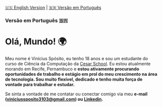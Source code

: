 [🇺🇸 English Version](README.md) | [🇧🇷 Versão em Português](README_PT.md)

### Versão em Português 🇧🇷

# Olá, Mundo! 🌍

Meu nome é Vinícius Spósito, eu tenho 18 anos e sou um estudante do curso de Ciência da Computação da [Cesar School](cesar.school). Eu estou atualmente morando em Recife, Pernambuco e **estou ativamente procurando oportunidades de trabalho e estágio em prol do meu crescimento na área de tecnologia. Sou muito flexível, dedicado e tenho muita força de vontade para trabalhar e estudar.**

Se sinta a vontade de me contatar ou conectar comigo via meu **e-mail (viniciussposito3103@gmail.com) ou [Linkedin](https://www.linkedin.com/in/vin%C3%ADcius-sp%C3%B3sito-6703bb321/).**
<!-- links de socials, contato ,linkedin, o que eu ja trabalhei, tecnologias que eu sei usar ... -->

<!--
**nogsposito/nogsposito** is a ✨ _special_ ✨ repository because its `README.md` (this file) appears on your GitHub profile.

Here are some ideas to get you started:

- 🔭 I’m currently working on ...
- 🌱 I’m currently learning ...
- 👯 I’m looking to collaborate on ...
- 🤔 I’m looking for help with ...
- 💬 Ask me about ...
- 📫 How to reach me: ...
- 😄 Pronouns: ...
- ⚡ Fun fact: ...
-->
